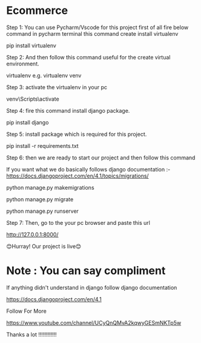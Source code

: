 # Ecommerce


Step 1: You can use Pycharm/Vscode for this project first of all fire below command in pycharm terminal this command create install virtualenv

pip install virtualenv

Step 2: And then follow this command useful for the create virtual environment. 

virtualenv <any name of your Choice>
e.g. virtualenv venv
  

Step 3: activate the virtualenv in your pc
  
venv\Scripts\activate
  
Step 4: fire this command install django package. 
 
pip install django
  
Step 5: install package which is required for this project.
  
pip install -r requirements.txt
  
Step 6: then we are ready to start our project and then follow this command

If you want what we do basically follows django documentation :- https://docs.djangoproject.com/en/4.1/topics/migrations/
  
python manage.py makemigrations
  
python manage.py migrate
  
python manage.py runserver
  
  
Step 7: Then, go to the your pc browser and paste this url
  
http://127.0.0.1:8000/
  
😊Hurray! Our project is live😊
  
  
# Note : You can say compliment
  
If anything didn't understand in django follow django documentation 
   
https://docs.djangoproject.com/en/4.1
  
  
Follow For More
  
  https://www.youtube.com/channel/UCyQnQMvA2kqwyGESmNKTp5w
  
 Thanks a lot !!!!!!!!!!!!
  
